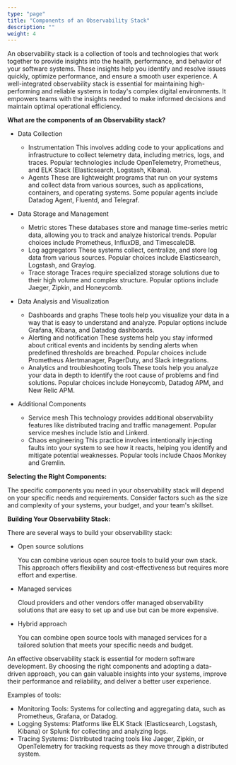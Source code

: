 ```yaml
---
type: "page"
title: "Components of an Observability Stack"
description: ""
weight: 4
---
```


An observability stack is a collection of tools and technologies that work together to provide insights into the health, performance, and behavior of your software systems. These insights help you identify and resolve issues quickly, optimize performance, and ensure a smooth user experience. A well-integrated observability stack is essential for maintaining high-performing and reliable systems in today's complex digital environments. It empowers teams with the insights needed to make informed decisions and maintain optimal operational efficiency.

**What are the components of an Observability stack?**

- Data Collection
    
    - Instrumentation
      This involves adding code to your applications and infrastructure to collect telemetry data, including metrics, logs, and traces. Popular technologies include OpenTelemetry, Prometheus, and ELK Stack (Elasticsearch, Logstash, Kibana).
    - Agents
      These are lightweight programs that run on your systems and collect data from various sources, such as applications, containers, and operating systems. Some popular agents include Datadog Agent, Fluentd, and Telegraf.

- Data Storage and Management
    
    - Metric stores
      These databases store and manage time-series metric data, allowing you to track and analyze historical trends. Popular choices include Prometheus, InfluxDB, and TimescaleDB.
    - Log aggregators
      These systems collect, centralize, and store log data from various sources. Popular choices include Elasticsearch, Logstash, and Graylog.
    - Trace storage
      Traces require specialized storage solutions due to their high volume and complex structure. Popular options include Jaeger, Zipkin, and Honeycomb.

- Data Analysis and Visualization
    
    - Dashboards and graphs
      These tools help you visualize your data in a way that is easy to understand and analyze. Popular options include Grafana, Kibana, and Datadog dashboards.
    - Alerting and notification
      These systems help you stay informed about critical events and incidents by sending alerts when predefined thresholds are breached. Popular choices include Prometheus Alertmanager, PagerDuty, and Slack integrations.
    - Analytics and troubleshooting tools
      These tools help you analyze your data in depth to identify the root cause of problems and find solutions. Popular choices include Honeycomb, Datadog APM, and New Relic APM.

- Additional Components
    
    - Service mesh
      This technology provides additional observability features like distributed tracing and traffic management. Popular service meshes include Istio and Linkerd.
    - Chaos engineering
      This practice involves intentionally injecting faults into your system to see how it reacts, helping you identify and mitigate potential weaknesses. Popular tools include Chaos Monkey and Gremlin.

**Selecting the Right Components:**

The specific components you need in your observability stack will depend on your specific needs and requirements. Consider factors such as the size and complexity of your systems, your budget, and your team's skillset.

**Building Your Observability Stack:**

There are several ways to build your observability stack:

- Open source solutions
    
    You can combine various open source tools to build your own stack. This approach offers flexibility and cost-effectiveness but requires more effort and expertise.
- Managed services
    
    Cloud providers and other vendors offer managed observability solutions that are easy to set up and use but can be more expensive.
- Hybrid approach
    
    You can combine open source tools with managed services for a tailored solution that meets your specific needs and budget.

An effective observability stack is essential for modern software development. By choosing the right components and adopting a data-driven approach, you can gain valuable insights into your systems, improve their performance and reliability, and deliver a better user experience.

Examples of tools:

- Monitoring Tools: Systems for collecting and aggregating data, such as Prometheus, Grafana, or Datadog.
- Logging Systems: Platforms like ELK Stack (Elasticsearch, Logstash, Kibana) or Splunk for collecting and analyzing logs.
- Tracing Systems: Distributed tracing tools like Jaeger, Zipkin, or OpenTelemetry for tracking requests as they move through a distributed system.
